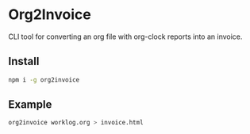 # Org2Invoice
CLI tool for converting an org file with org-clock reports into an invoice.

## Install
```sh
npm i -g org2invoice
```

## Example
```sh
org2invoice worklog.org > invoice.html
```
